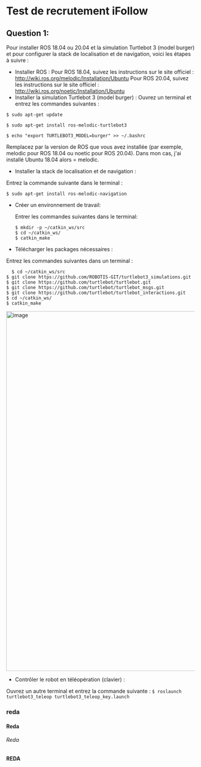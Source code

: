 # Test de recrutement iFollow
## Question 1:
Pour installer ROS 18.04 ou 20.04 et la simulation Turtlebot 3 (model burger) et pour configurer la stack de localisation et de navigation, voici les étapes à suivre :

* Installer ROS : 
Pour ROS 18.04, suivez les instructions sur le site officiel : http://wiki.ros.org/melodic/Installation/Ubuntu
Pour ROS 20.04, suivez les instructions sur le site officiel : http://wiki.ros.org/noetic/Installation/Ubuntu
* Installer la simulation Turtlebot 3 (model burger) :
Ouvrez un terminal et entrez les commandes suivantes :

```$ sudo apt-get update```

```$ sudo apt-get install ros-melodic-turtlebot3```

```$ echo "export TURTLEBOT3_MODEL=burger" >> ~/.bashrc```

Remplacez <distro> par la version de ROS que vous avez installée (par exemple, melodic pour ROS 18.04 ou noetic pour ROS 20.04). Dans mon cas, j'ai installé Ubuntu 18.04 alors <distro> = melodic.
  
* Installer la stack de localisation et de navigation :

Entrez la commande suivante dans le terminal :  
  
  ```$ sudo apt-get install ros-melodic-navigation``` 
  
* Créer un environnement de travail:
  
  Entrer les commandes suivantes dans le terminal:

  
  ``` 
  $ mkdir -p ~/catkin_ws/src
  $ cd ~/catkin_ws/
  $ catkin_make
  ``` 

* Télécharger les packages nécessaires :

Entrez les commandes suivantes dans un terminal :
  
``` 
  $ cd ~/catkin_ws/src
$ git clone https://github.com/ROBOTIS-GIT/turtlebot3_simulations.git
$ git clone https://github.com/turtlebot/turtlebot.git
$ git clone https://github.com/turtlebot/turtlebot_msgs.git
$ git clone https://github.com/turtlebot/turtlebot_interactions.git
$ cd ~/catkin_ws/
$ catkin_make
```

  <img width="960" alt="image" src="https://user-images.githubusercontent.com/126022726/220484820-32c6fd4e-2bd1-4a46-b9e2-e36221df86ca.png">

 
* Contrôler le robot en téléopération (clavier) :

Ouvrez un autre terminal et entrez la commande suivante :
  ```$ roslaunch turtlebot3_teleop turtlebot3_teleop_key.launch``` 
  ### reda

#### Reda
  

###### Reda   

**REDA**
